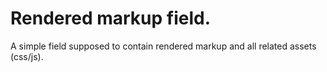 Rendered markup field.
================================================================================

A simple field supposed to contain rendered markup and all related assets (css/js).
